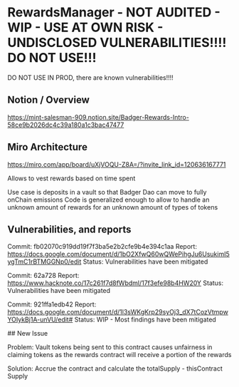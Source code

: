 # RewardsManager - NOT AUDITED - WIP - USE AT OWN RISK - UNDISCLOSED VULNERABILITIES!!!! DO NOT USE!!!
DO NOT USE IN PROD, there are known vulnerabilities!!!!

## Notion / Overview
https://mint-salesman-909.notion.site/Badger-Rewards-Intro-58ce9b2026dc4c39a180a1c3bac47477

## Miro Architecture
https://miro.com/app/board/uXjVOQU-Z8A=/?invite_link_id=120636167771

Allows to vest rewards based on time spent

Use case is deposits in a vault so that Badger Dao can move to fully onChain emissions
Code is generalized enough to allow to handle an unknown amount of rewards for an unknown amount of types of tokens



## Vulnerabilities, and reports

Commit: fb02070c919dd19f7f3ba5e2b2cfe9b4e394c1aa
Report: https://docs.google.com/document/d/1bO2XfwQ60wQWePihgJu6UsukimI5ygTmC1rBTMGGNp0/edit
Status: Vulnerabilities have been mitigated


Commit: 62a728
Report: https://www.hacknote.co/17c261f7d8fWbdml/17f3efe98b4HW20Y
Status: Vulnerabilities have been mitigated


Commit: 921ffa1edb42
Report: https://docs.google.com/document/d/1l3sWKgKrp29syOj3_dX7tCozVtmpwYOIykBj1A-unVU/edit#
Status: WIP - Most findings have been mitigated


## New Issue

Problem:
Vault tokens being sent to this contract causes unfairness in claiming tokens as the rewards contract will receive a portion of the rewards

Solution:
Accrue the contract and calculate the totalSupply - thisContract Supply